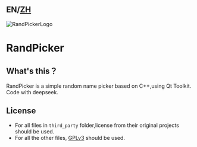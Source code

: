## EN/[ZH](/README_zh.md)
![RandPickerLogo](/data/RandPickerLogo.ico) 
# **RandPicker**
## What's this？
RandPicker is a simple random name picker based on C++,using Qt Toolkit. Code with deepseek.

## License
* For all files in `third_party` folder,license from their original projects should be used.
* For all the other files, [GPLv3](/LICENSE.txt) should be used.
